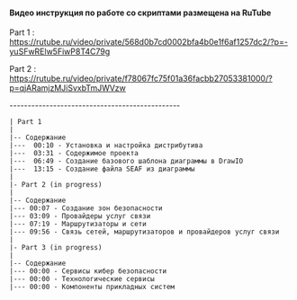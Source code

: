 #### Видео инструкция по работе со скриптами размещена на RuTube

Part 1 : 
https://rutube.ru/video/private/568d0b7cd0002bfa4b0e1f6af1257dc2/?p=-yuSFwRElw5FiwP8T4C79g

Part 2 :
https://rutube.ru/video/private/f78067fc75f01a36facbb27053381000/?p=qjARamjzMJiSvxbTmJWVzw

-*-*-*-*-*-*-*-*-*-*-*-*-*-*-*-*-*-*-*-*-*-*-*-*-*-*-*-*-*-*-*-*-*-*-*-*-*-*-*-*-*-*-*-*-*-*-

    | Part 1
    |
    |-- Содержание
    |---  00:10 - Установка и настройка дистрибутива
    |---  03:31 - Содержимое проекта
    |---  06:49 - Создание базового шаблона диаграммы в DrawIO
    |---  13:15 - Создание файла SEAF из диаграммы
    |
    |- Part 2 (in progress) 
    |
    |-- Содержание
    |--- 00:07 - Создание зон безопасности
    |--- 03:09 - Провайдеры услуг связи
    |--- 07:19 - Маршрутизаторы и сети 
    |--- 09:56 - Связь сетей, маршрутизаторов и провайдеров услуг связи
    |
    |- Part 3 (in progress)
    |
    |-- Содержание
    |--- 00:00 - Сервисы кибер безопасности
    |--- 00:00 - Технологические сервисы
    |--- 00:00 - Компоненты прикладных систем


